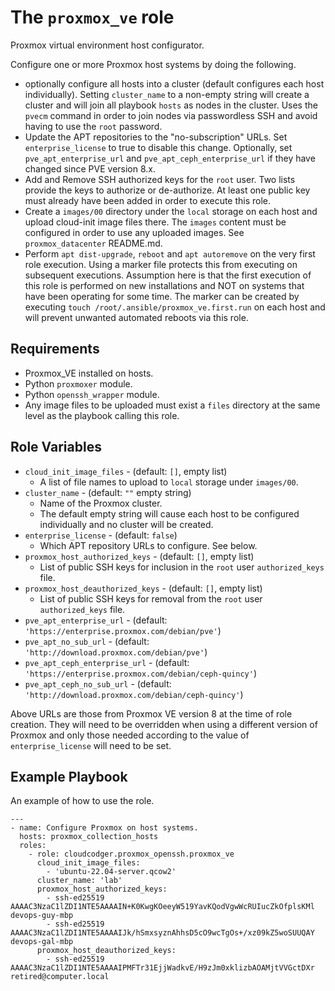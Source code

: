 The `proxmox_ve` role
=====================

Proxmox virtual environment host configurator.

Configure one or more Proxmox host systems by doing the following.

- optionally configure all hosts into a cluster (default configures each host individually).
  Setting `cluster_name` to a non-empty string will create a cluster and will join all playbook `hosts` as nodes in the cluster.
  Uses the `pvecm` command in order to join nodes via passwordless SSH and avoid having to use the `root` password.
- Update the APT repositories to the "no-subscription" URLs.
  Set `enterprise_license` to true to disable this change.
  Optionally, set `pve_apt_enterprise_url` and `pve_apt_ceph_enterprise_url` if they have changed since PVE version 8.x.
- Add and Remove SSH authorized keys for the `root` user.
  Two lists provide the keys to authorize or de-authorize.
  At least one public key must already have been added in order to execute this role.
- Create a `images/00` directory under the `local` storage on each host and upload cloud-init image files there.
  The `images` content must be configured in order to use any uploaded images. See `proxmox_datacenter` README.md.
- Perform `apt dist-upgrade`, `reboot` and `apt autoremove` on the very first role execution.
  Using a marker file protects this from executing on subsequent executions.
  Assumption here is that the first execution of this role is performed on new installations and NOT on systems that have been operating for some time.
  The marker can be created by executing `touch /root/.ansible/proxmox_ve.first.run` on each host and will prevent unwanted automated reboots via this role.

Requirements
------------

- Proxmox_VE installed on hosts.
- Python `proxmoxer` module.
- Python `openssh_wrapper` module.
- Any image files to be uploaded must exist a `files` directory at the same level as the playbook calling this role.

Role Variables
--------------

- `cloud_init_image_files` - (default: `[]`, empty list)
  - A list of file names to upload to `local` storage under `images/00`.
- `cluster_name` - (default: `""` empty string)
  - Name of the Proxmox cluster.
  - The default empty string will cause each host to be configured individually and no cluster will be created.
- `enterprise_license` - (default: `false`)
  - Which APT repository URLs to configure. See below.
- `proxmox_host_authorized_keys` - (default: `[]`, empty list)
  - List of public SSH keys for inclusion in the `root` user `authorized_keys` file.
- `proxmox_host_deauthorized_keys` - (default: `[]`, empty list)
  - List of public SSH keys for removal from the `root` user `authorized_keys` file.
- `pve_apt_enterprise_url` - (default: `'https://enterprise.proxmox.com/debian/pve'`)
- `pve_apt_no_sub_url` - (default: `'http://download.proxmox.com/debian/pve'`)
- `pve_apt_ceph_enterprise_url` - (default: `'https://enterprise.proxmox.com/debian/ceph-quincy'`)
- `pve_apt_ceph_no_sub_url` - (default: `'http://download.proxmox.com/debian/ceph-quincy'`)

Above URLs are those from Proxmox VE version 8 at the time of role creation. They will need to be overridden when using a different version of Proxmox and only those needed according to the value of `enterprise_license` will need to be set.

Example Playbook
----------------

An example of how to use the role.

```
---
- name: Configure Proxmox on host systems.
  hosts: proxmox_collection_hosts
  roles:
    - role: cloudcodger.proxmox_openssh.proxmox_ve
      cloud_init_image_files:
        - 'ubuntu-22.04-server.qcow2'
      cluster_name: 'lab'
      proxmox_host_authorized_keys:
        - ssh-ed25519 AAAAC3NzaC1lZDI1NTE5AAAAIN+K0KwgKOeeyW519YavKQodVgwWcRUIucZkOfplsKMl devops-guy-mbp
        - ssh-ed25519 AAAAC3NzaC1lZDI1NTE5AAAAIJk/hSmxsyznAhhsD5cO9wcTgOs+/xz09kZ5woSUUQAY devops-gal-mbp
      proxmox_host_deauthorized_keys:
        - ssh-ed25519 AAAAC3NzaC1lZDI1NTE5AAAAIPMFTr31EjjWadkvE/H9zJm0xklizbAOAMjtVVGctDXr retired@computer.local
```
